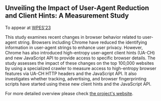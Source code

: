 ## Unveiling the Impact of User-Agent Reduction and Client Hints: A Measurement Study

To appear at [WPES'23](https://www.wpes2023.conf.kth.se/)

This study examines recent changes in browser behavior related to user-agent string. Browsers including Chrome have reduced the identifying information in user-agent strings to enhance user privacy. However, Chrome has also introduced high-entropy user-agent client hints (UA-CH) and new JavaScript API to provide access to specific browser details. The study assesses the impact of these changes on the top 100,000 websites by using a specialized crawler to measure access to high-entropy browser features via UA-CH HTTP headers and the JavaScript API. It also investigates whether tracking, advertising, and browser fingerprinting scripts have started using these new client hints and the JavaScript API.

For more detailed overview please check [the project's website](https://homes.esat.kuleuven.be/~asenol/ua-reduction/).
